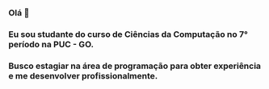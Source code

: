 ### Olá 👋
### Eu sou studante do curso de Ciências da Computação no 7° período na PUC - GO. 
### Busco estagiar na área de programação para obter experiência e me desenvolver profissionalmente.

